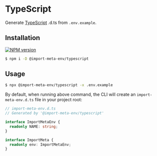 # TypeScript

Generate [TypeScript](https://www.typescriptlang.org/) .d.ts from `.env.example`.

## Installation

[![NPM version](https://img.shields.io/npm/v/@import-meta-env/typescript.svg?color=blue)](https://www.npmjs.com/package/@import-meta-env/typescript)

```bash
$ npm i -D @import-meta-env/typescript
```

## Usage

```bash
$ npx @import-meta-env/typescript -x .env.example
```

By default, when running above command, the CLI will create an `import-meta-env.d.ts` file in your project root:

```ts
// import-meta-env.d.ts
// Generated by '@import-meta-env/typescript'

interface ImportMetaEnv {
  readonly NAME: string;
}

interface ImportMeta {
  readonly env: ImportMetaEnv;
}
```
